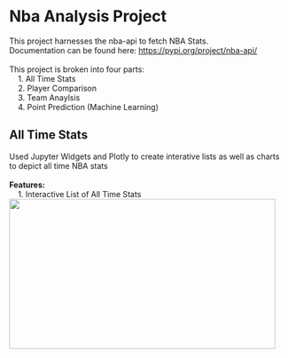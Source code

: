 # Nba Analysis Project
This project harnesses the nba-api to fetch NBA Stats.<br/>
Documentation can be found here: https://pypi.org/project/nba-api/<br/>
<br/>This project is broken into four parts:<br/>
       &nbsp;&nbsp;&nbsp;  1. All Time Stats<br/>
       &nbsp;&nbsp;&nbsp;  2. Player Comparison<br/>
       &nbsp;&nbsp;&nbsp;  3. Team Anaylsis<br/>
       &nbsp;&nbsp;&nbsp;  4. Point Prediction (Machine Learning)<br/>
## All Time Stats
Used Jupyter Widgets and Plotly to create interative lists as well as charts to depict all time NBA stats <br/>
<br/>**Features:**<br/>
 &nbsp;&nbsp;&nbsp; 1. Interactive List of All Time Stats <br/>
<img src="https://media.giphy.com/media/XE78Hl1uaCFbL8Pl9t/giphy.gif" width="480" height="270"/>
